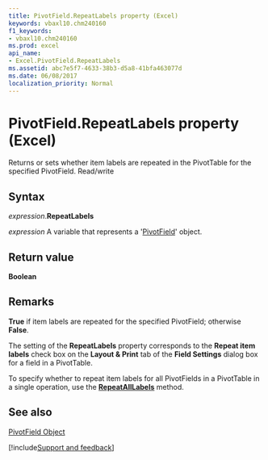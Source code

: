 ```yaml
---
title: PivotField.RepeatLabels property (Excel)
keywords: vbaxl10.chm240160
f1_keywords:
- vbaxl10.chm240160
ms.prod: excel
api_name:
- Excel.PivotField.RepeatLabels
ms.assetid: abc7e5f7-4633-38b3-d5a8-41bfa463077d
ms.date: 06/08/2017
localization_priority: Normal
---
```



# PivotField.RepeatLabels property (Excel)

Returns or sets whether item labels are repeated in the PivotTable for the specified PivotField. Read/write


## Syntax

_expression_.**RepeatLabels**

_expression_ A variable that represents a '[PivotField](Excel.PivotField.md)' object.


## Return value

 **Boolean**


## Remarks

 **True** if item labels are repeated for the specified PivotField; otherwise **False**.

The setting of the  **RepeatLabels** property corresponds to the **Repeat item labels** check box on the **Layout & Print** tab of the **Field Settings** dialog box for a field in a PivotTable.

To specify whether to repeat item labels for all PivotFields in a PivotTable in a single operation, use the  **[RepeatAllLabels](Excel.PivotTable.RepeatAllLabels.md)** method.


## See also


[PivotField Object](Excel.PivotField.md)

[!include[Support and feedback](~/includes/feedback-boilerplate.md)]